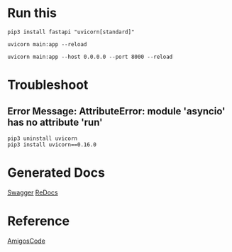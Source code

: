 # Run this
```
pip3 install fastapi "uvicorn[standard]"

uvicorn main:app --reload

uvicorn main:app --host 0.0.0.0 --port 8000 --reload

```

# Troubleshoot
## Error Message: AttributeError: module 'asyncio' has no attribute 'run'
```
pip3 uninstall uvicorn
pip3 install uvicorn==0.16.0
```
# Generated Docs
[Swagger](http://127.0.0.1:8000/docs)
[ReDocs](http://127.0.0.1:8000/redoc)

# Reference
[AmigosCode](https://youtu.be/GN6ICac3OXY)